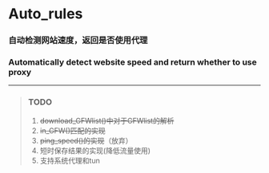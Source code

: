 # Auto_rules
### 自动检测网站速度，返回是否使用代理
### Automatically detect website speed and return whether to use proxy
***
>### TODO
>1. ~~download_GFWlist()中对于GFWlist的解析~~
>2. ~~in_GFW()匹配的实现~~
>3. ~~ping_speed()的实现~~（放弃）
>4. 短时保存结果的实现(降低流量使用)
>5. 支持系统代理和tun